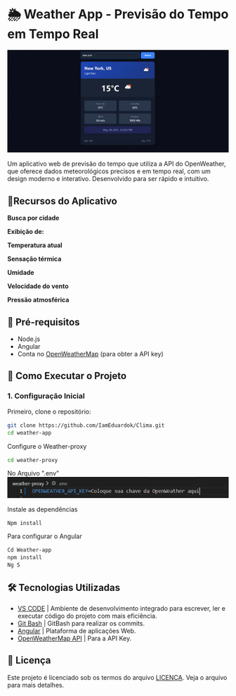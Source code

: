 # 🌦️ Weather App - Previsão do Tempo em Tempo Real

![alt text](weather-app/src/assets/image/Clima.png)


Um aplicativo web de previsão do tempo que utiliza a API do OpenWeather, que oferece dados meteorológicos precisos e em tempo real, com um design moderno e interativo. Desenvolvido para ser rápido e intuitivo.

## 🌈Recursos do Aplicativo

**Busca por cidade**

**Exibição de:**

**Temperatura atual**

**Sensação térmica**

**Umidade**

**Velocidade do vento**

**Pressão atmosférica**


## 📌 Pré-requisitos

- Node.js 
- Angular 
- Conta no [OpenWeatherMap](https://openweathermap.org/) (para obter a API key)

## 🚀 Como Executar o Projeto

### 1. Configuração Inicial

Primeiro, clone o repositório:

```bash
git clone https://github.com/IamEduardok/Clima.git
cd weather-app

```
Configure o Weather-proxy

```bash
cd weather-proxy
```

No Arquivo ".env" 
![alt text](weather-app/src/assets/image/image.png)

Instale as dependências

```bash
Npm install
```

Para configurar o Angular

```bash
Cd Weather-app
npm install
Ng S
```

## 🛠️ Tecnologias Utilizadas

- [VS CODE](https://code.visualstudio.com/) | Ambiente de desenvolvimento integrado para escrever, ler e executar código do projeto com mais eficiência.
- [Git Bash](https://git-scm.com/downloads) | GitBash para realizar os commits.
- [Angular](https://angular.io/start) | Plataforma de aplicações Web.
- [OpenWeatherMap API](https://openweathermap.org/api) | Para a API Key.


## 📜 Licença
Este projeto é licenciado sob os termos do arquivo [LICENÇA](LICENSE). Veja o arquivo para mais detalhes. <br>

